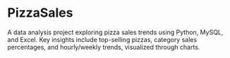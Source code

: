 # PizzaSales
A data analysis project exploring pizza sales trends using Python, MySQL, and Excel. Key insights include top-selling pizzas, category sales percentages, and hourly/weekly trends, visualized through charts.
